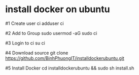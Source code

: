 # install docker on ubuntu


#1 Create user ci
adduser ci

#2 Add to Group sudo
usermod -aG sudo ci

#3 Login to ci
su ci

#4 Download source
git clone https://github.com/BinhPhuongIT/installdockerubuntu.git

#5 Install Docker
cd installdockerubuntu && sudo sh install.sh
